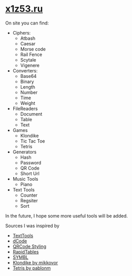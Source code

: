 # <a href="https://x1z53.ru">x1z53.ru</a>

On site you can find:

- Ciphers:
  - Atbash
  - Caesar
  - Morse code
  - Rail Fence
  - Scytale
  - Vigenere
- Converters:
  - Base64
  - Binary
  - Length
  - Number
  - Time
  - Weight
- FileReaders
  - Document
  - Table
  - Text
- Games
  - Klondike
  - Tic Tac Toe
  - Tetris
- Generators
  - Hash
  - Password
  - QR Code
  - Short Url
- Music Tools
  - Piano
- Text Tools
  - Counter
  - Regsiter
  - Sort

In the future, I hope some more useful tools will be added.

Sources I was inspired by

- <a href="https://texttools.ru">TextTools</a>
- <a href="https://dcode.fr">dCode</a>
- <a href="https://qr-code-styling.com">QRCode Styling</a>
- <a href="https://rapidtables.com">RapidTables</a>
- <a href="https://symbl.cc/">SYMBL</a>
- <a href="https://github.com/mikkovor/solitaire">Klondike by mikkovor</a>
- <a href="https://github.com/pablonm/react-tetris">Tetris by pablonm</a>

